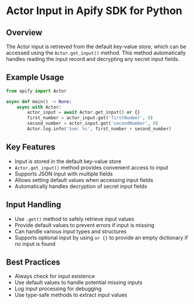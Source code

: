# Actor Input in Apify SDK for Python

## Overview

The Actor input is retrieved from the default key-value store, which can be accessed using the `Actor.get_input()` method. This method automatically handles reading the input record and decrypting any secret input fields.

## Example Usage

```python
from apify import Actor

async def main() -> None:
    async with Actor:
        actor_input = await Actor.get_input() or {}
        first_number = actor_input.get('firstNumber', 0)
        second_number = actor_input.get('secondNumber', 0)
        Actor.log.info('Sum: %s', first_number + second_number)
```

## Key Features

- Input is stored in the default key-value store
- `Actor.get_input()` method provides convenient access to input
- Supports JSON input with multiple fields
- Allows setting default values when accessing input fields
- Automatically handles decryption of secret input fields

## Input Handling

- Use `.get()` method to safely retrieve input values
- Provide default values to prevent errors if input is missing
- Can handle various input types and structures
- Supports optional input by using `or {}` to provide an empty dictionary if no input is found

## Best Practices

- Always check for input existence
- Use default values to handle potential missing inputs
- Log input processing for debugging
- Use type-safe methods to extract input values